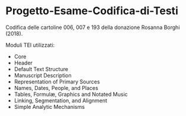 # Progetto-Esame-Codifica-di-Testi

Codifica delle cartoline 006, 007 e 193 della donazione Rosanna Borghi (2018). 

Moduli TEI utilizzati:
- Core
- Header
- Default Text Structure
- Manuscript Description
- Representation of Primary Sources
- Names, Dates, People, and Places
- Tables, Formulæ, Graphics and Notated Music
- Linking, Segmentation, and Alignment
- Simple Analytic Mechanisms
